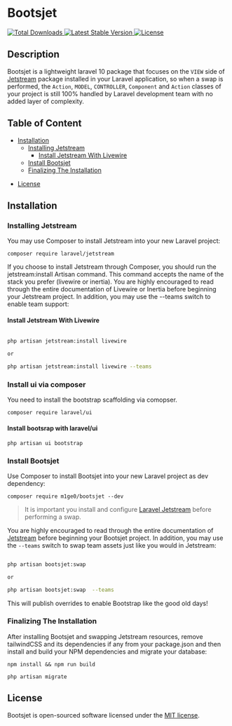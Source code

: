 # Bootsjet

<p>
    <a href="https://packagist.org/packages/m1ge0/bootsjet">
        <img src="https://img.shields.io/packagist/dt/m1ge0/bootsjet" alt="Total Downloads">
    </a>
    <a href="https://packagist.org/packages/m1ge0/bootsjet">
        <img src="https://img.shields.io/packagist/v/m1ge0/bootsjet" alt="Latest Stable Version">
    </a>
    <a href="https://packagist.org/packages/m1ge0/bootsjet">
        <img src="https://img.shields.io/packagist/l/m1ge0/bootsjet" alt="License">
    </a>
</p>
  
## Description

Bootsjet is a lightweight laravel 10 package that focuses on the `VIEW` side of [Jetstream](https://github.com/laravel/jetstream) package installed in your Laravel application, so when a swap is performed, the `Action`, `MODEL`, `CONTROLLER`, `Component` and `Action` classes of your project is still 100% handled by Laravel development team with no added layer of complexity.

## Table of Content
  * [Installation](#installation)
    + [Installing Jetstream](#installing-jetstream)
      - [Install Jetstream With Livewire](#install-jetstream-with-livewire)
    + [Install Bootsjet](#install-bootsjet)
    + [Finalizing The Installation](#finalizing-the-installation)
  <!-- * [Testing](#testing) -->
  * [License](#license)
  
  
## Installation

### Installing Jetstream

You may use Composer to install Jetstream into your new Laravel project:

```
composer require laravel/jetstream
```

If you choose to install Jetstream through Composer, you should run the jetstream:install Artisan command. This command accepts the name of the stack you prefer (livewire or inertia). You are highly encouraged to read through the entire documentation of Livewire or Inertia before beginning your Jetstream project. In addition, you may use the --teams switch to enable team support:

#### Install Jetstream With Livewire

```bash

php artisan jetstream:install livewire 

or

php artisan jetstream:install livewire --teams

```

### Install ui via composer
You need to install the bootstrap scaffolding via comopser. 

```
composer require laravel/ui 
```

#### Install bootsrap with laravel/ui

```
php artisan ui bootstrap 
```


### Install Bootsjet

Use Composer to install Bootsjet into your new Laravel project as dev dependency:

```
composer require m1ge0/bootsjet --dev
```

> It is important you install and configure [Laravel Jetstream](https://github.com/laravel/jetstream) before performing a swap.

You are highly encouraged to read through the entire documentation of [Jetstream](https://jetstream.laravel.com/1.x/introduction.html)
before beginning your Bootsjet project. In addition, you may use the `--teams` switch to swap team assets just like you would in Jetstream:

```bash

php artisan bootsjet:swap 

or

php artisan bootsjet:swap  --teams

```

This will publish overrides to enable Bootstrap like the good old days!

### Finalizing The Installation

After installing Bootsjet and swapping Jetstream resources, remove tailwindCSS and its dependencies if any from your package.json and then install and build your NPM dependencies and migrate your database:

```
npm install && npm run build

php artisan migrate
```


<!-- ### Extras

#### Pagination

It is also important to point out that Laravel 8 still includes pagination views built using Bootstrap CSS. To use these views instead of the default Tailwind views, you may call the paginator's useBootstrap method within your AppServiceProvider:

```php
<?php

namespace App\Providers;

use Illuminate\Support\ServiceProvider;
use Illuminate\Pagination\Paginator;

class AppServiceProvider extends ServiceProvider
{
    /**
     * Register any application services.
     *
     * @return void
     */
    public function register()
    {
        //
    }

    /**
     * Bootstrap any application services.
     *
     * @return void
     */
    public function boot()
    {
        Paginator::useBootstrap();
    }
}
```

## Testing

Run the tests with:

```bash
vendor/bin/phpunit
```

or 

```bash
composer tests
```
 -->

## License
Bootsjet is open-sourced software licensed under the [MIT license](https://github.com/m1ge0/bootsjet/blob/master/LICENSE).
